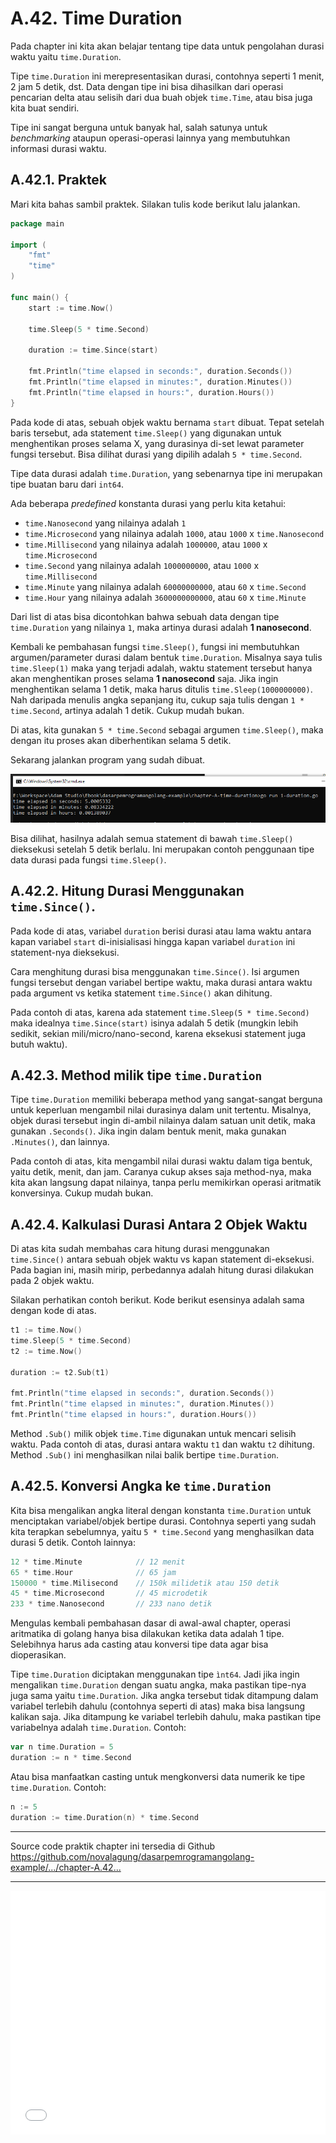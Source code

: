 # A.42. Time Duration

Pada chapter ini kita akan belajar tentang tipe data untuk pengolahan durasi waktu yaitu `time.Duration`.

Tipe `time.Duration` ini merepresentasikan durasi, contohnya seperti 1 menit, 2 jam 5 detik, dst. Data dengan tipe ini bisa dihasilkan dari operasi pencarian delta atau selisih dari dua buah objek `time.Time`, atau bisa juga kita buat sendiri.

Tipe ini sangat berguna untuk banyak hal, salah satunya untuk *benchmarking* ataupun operasi-operasi lainnya yang membutuhkan informasi durasi waktu.

## A.42.1. Praktek 

Mari kita bahas sambil praktek. Silakan tulis kode berikut lalu jalankan.

```go
package main

import (
	"fmt"
	"time"
)

func main() {
	start := time.Now()
	
	time.Sleep(5 * time.Second)
	
	duration := time.Since(start)
	
	fmt.Println("time elapsed in seconds:", duration.Seconds())
	fmt.Println("time elapsed in minutes:", duration.Minutes())
	fmt.Println("time elapsed in hours:", duration.Hours())
}
```

Pada kode di atas, sebuah objek waktu bernama `start` dibuat. Tepat setelah baris tersebut, ada statement `time.Sleep()` yang digunakan untuk menghentikan proses selama X, yang durasinya di-set lewat parameter fungsi tersebut. Bisa dilihat durasi yang dipilih adalah `5 * time.Second`.

Tipe data durasi adalah `time.Duration`, yang sebenarnya tipe ini merupakan tipe buatan baru dari `int64`.

Ada beberapa *predefined* konstanta durasi yang perlu kita ketahui:

- `time.Nanosecond` yang nilainya adalah `1`
- `time.Microsecond` yang nilainya adalah `1000`, atau `1000` x `time.Nanosecond`
- `time.Millisecond` yang nilainya adalah `1000000`, atau `1000` x `time.Microsecond`
- `time.Second` yang nilainya adalah `1000000000`, atau `1000` x `time.Millisecond`
- `time.Minute` yang nilainya adalah `60000000000`, atau `60` x `time.Second`
- `time.Hour` yang nilainya adalah `3600000000000`, atau `60` x `time.Minute`

Dari list di atas bisa dicontohkan bahwa sebuah data dengan tipe `time.Duration` yang nilainya `1`, maka artinya durasi adalah **1 nanosecond**.

Kembali ke pembahasan fungsi `time.Sleep()`, fungsi ini membutuhkan argumen/parameter durasi dalam bentuk `time.Duration`. Misalnya saya tulis `time.Sleep(1)` maka yang terjadi adalah, waktu statement tersebut hanya akan menghentikan proses selama **1 nanosecond** saja. Jika ingin menghentikan selama 1 detik, maka harus ditulis `time.Sleep(1000000000)`. Nah daripada menulis angka sepanjang itu, cukup saja tulis dengan `1 * time.Second`, artinya adalah 1 detik. Cukup mudah bukan.

Di atas, kita gunakan `5 * time.Second` sebagai argumen `time.Sleep()`, maka dengan itu proses akan diberhentikan selama 5 detik.

Sekarang jalankan program yang sudah dibuat.

![Time Duration](images/A_time_duration_1.png)

Bisa dilihat, hasilnya adalah semua statement di bawah `time.Sleep()` dieksekusi setelah 5 detik berlalu. Ini merupakan contoh penggunaan tipe data durasi pada fungsi `time.Sleep()`.

## A.42.2. Hitung Durasi Menggunakan `time.Since()`.

Pada kode di atas, variabel `duration` berisi durasi atau lama waktu antara kapan variabel `start` di-inisialisasi hingga kapan variabel `duration` ini statement-nya dieksekusi.

Cara menghitung durasi bisa menggunakan `time.Since()`. Isi argumen fungsi tersebut dengan variabel bertipe waktu, maka durasi antara waktu pada argument vs ketika statement `time.Since()` akan dihitung.

Pada contoh di atas, karena ada statement `time.Sleep(5 * time.Second)` maka idealnya `time.Since(start)` isinya adalah 5 detik (mungkin lebih sedikit, sekian mili/micro/nano-second, karena eksekusi statement juga butuh waktu).

## A.42.3. Method milik tipe `time.Duration`

Tipe `time.Duration` memiliki beberapa method yang sangat-sangat berguna untuk keperluan mengambil nilai durasinya dalam unit tertentu. Misalnya, objek durasi tersebut ingin di-ambil nilainya dalam satuan unit detik, maka gunakan `.Seconds()`. Jika ingin dalam bentuk menit, maka gunakan `.Minutes()`, dan lainnya.

Pada contoh di atas, kita mengambil nilai durasi waktu dalam tiga bentuk, yaitu detik, menit, dan jam. Caranya cukup akses saja method-nya, maka kita akan langsung dapat nilainya, tanpa perlu memikirkan operasi aritmatik konversinya. Cukup mudah bukan.

## A.42.4. Kalkulasi Durasi Antara 2 Objek Waktu

Di atas kita sudah membahas cara hitung durasi menggunakan `time.Since()` antara sebuah objek waktu vs kapan statement di-eksekusi. Pada bagian ini, masih mirip, perbedannya adalah hitung durasi dilakukan pada 2 objek waktu.

Silakan perhatikan contoh berikut. Kode berikut esensinya adalah sama dengan kode di atas.

```go
t1 := time.Now()
time.Sleep(5 * time.Second)
t2 := time.Now()

duration := t2.Sub(t1)

fmt.Println("time elapsed in seconds:", duration.Seconds())
fmt.Println("time elapsed in minutes:", duration.Minutes())
fmt.Println("time elapsed in hours:", duration.Hours())
```

Method `.Sub()` milik objek `time.Time` digunakan untuk mencari selisih waktu. Pada contoh di atas, durasi antara waktu `t1` dan waktu `t2` dihitung. Method `.Sub()` ini menghasilkan nilai balik bertipe `time.Duration`.

## A.42.5. Konversi Angka ke `time.Duration` 

Kita bisa mengalikan angka literal dengan konstanta `time.Duration` untuk menciptakan variabel/objek bertipe durasi. Contohnya seperti yang sudah kita terapkan sebelumnya, yaitu `5 * time.Second` yang menghasilkan data durasi 5 detik. Contoh lainnya:

```go
12 * time.Minute 			// 12 menit
65 * time.Hour 				// 65 jam
150000 * time.Milisecond 	// 150k milidetik atau 150 detik
45 * time.Microsecond 		// 45 microdetik
233 * time.Nanosecond 		// 233 nano detik
```

Mengulas kembali pembahasan dasar di awal-awal chapter, operasi aritmatika di golang hanya bisa dilakukan ketika data adalah 1 tipe. Selebihnya harus ada casting atau konversi tipe data agar bisa dioperasikan.

Tipe `time.Duration` diciptakan menggunakan tipe `ìnt64`. Jadi jika ingin mengalikan `time.Duration` dengan suatu angka, maka pastikan tipe-nya juga sama yaitu `time.Duration`. Jika angka tersebut tidak ditampung dalam variabel terlebih dahulu (contohnya seperti di atas) maka bisa langsung kalikan saja. Jika ditampung ke variabel terlebih dahulu, maka pastikan tipe variabelnya adalah `time.Duration`. Contoh:

```go
var n time.Duration = 5
duration := n * time.Second
```

Atau bisa manfaatkan casting untuk mengkonversi data numerik ke tipe `time.Duration`. Contoh:

```go
n := 5
duration := time.Duration(n) * time.Second
```

---

<div class="source-code-link">
    <div class="source-code-link-message">Source code praktik chapter ini tersedia di Github</div>
    <a href="https://github.com/novalagung/dasarpemrogramangolang-example/tree/master/chapter-A.42-time-duration">https://github.com/novalagung/dasarpemrogramangolang-example/.../chapter-A.42...</a>
</div>

---

<iframe src="partial/ebooks.html" width="100%" height="390px" frameborder="0" scrolling="no"></iframe>
